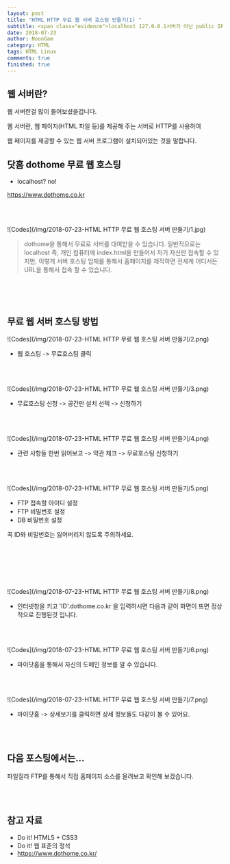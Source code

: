 ```yaml
---
layout: post
title: "HTML HTTP 무료 웹 서버 호스팅 만들기(1) "
subtitle: <span class="evidence">localhost 127.0.0.1서버가 아닌 public IP 서버를 만들어보자.</span>
date: 2018-07-23
author: NoonGam
category: HTML
tags: HTML Linux
comments: true
finished: true
---
```



<!-- Study Sample  -->

## 웹 서버란?

웹 서버란걸 많이 들어보셨을겁니다.

웹 서버란, 웹 페이지(HTML 파일 등)를 제공해 주는 서버로 HTTP를 사용하여

웹 페이지를 제공할 수 있는 웹 서버 프로그램이 설치되어있는 것을 말합니다.


## 닷홈 dothome 무료 웹 호스팅

- localhost? no! <br>

https://www.dothome.co.kr

<br>
<br>

![Codes](/img/2018-07-23-HTML HTTP 무료 웹 호스팅 서버 만들기/1.jpg)
> dothome을 통해서 무료로 서버를 대여받을 수 있습니다. 일반적으로는 localhost 즉, 개인 컴퓨터에 index.html을 만들어서 자기 자신만 접속할 수 있지만, 이렇게 서버 호스팅 업체를 통해서 홈페이지를 제작하면 전세계 어디서든 URL을 통해서 접속 할 수 있습니다.


<br>
<br>
<br>

## 무료 웹 서버 호스팅 방법

![Codes](/img/2018-07-23-HTML HTTP 무료 웹 호스팅 서버 만들기/2.png)

- 웹 호스팅 -> 무료호스팅 클릭

<br>
<br>

![Codes](/img/2018-07-23-HTML HTTP 무료 웹 호스팅 서버 만들기/3.png)
- 무료호스팅 신청 -> 공간만 설치 선택 -> 신청하기

<br>
<br>

![Codes](/img/2018-07-23-HTML HTTP 무료 웹 호스팅 서버 만들기/4.png)

- 관련 사항들 한번 읽어보고 -> 약관 체크 -> 무료호스팅 신청하기

<br>
<br>


![Codes](/img/2018-07-23-HTML HTTP 무료 웹 호스팅 서버 만들기/5.png)

- FTP 접속할 아이디 설정
- FTP 비밀번호 설정
- DB 비밀번호 설정

꼭 ID와 비밀번호는 잃어버리지 않도록 주의하세요.

<br>
<br>


<br>
<br>
<br>

![Codes](/img/2018-07-23-HTML HTTP 무료 웹 호스팅 서버 만들기/8.png)

- 인터넷창을 키고 <a> 'ID'.dothome.co.kr </a> 을 입력하시면 다음과 같이 화면이 뜨면 정상적으로 진행된것 입니다.

<br>
<br>

![Codes](/img/2018-07-23-HTML HTTP 무료 웹 호스팅 서버 만들기/6.png)

- 마이닷홈을 통해서 자신의 도메인 정보를 알 수 있습니다.


<br>
<br>



![Codes](/img/2018-07-23-HTML HTTP 무료 웹 호스팅 서버 만들기/7.png)

- 마이닷홈 -> 상세보기를 클릭하면 상세 정보들도 다같이 볼 수 있어요.

<br>
<br>


## 다음 포스팅에서는...

파일질라 FTP를 통해서 직접 홈페이지 소스를 올려보고 확인해 보겠습니다.  

<br>
<br>


## 참고 자료
* Do it! HTML5 + CSS3
* Do it! 웹 표준의 정석
* https://www.dothome.co.kr/
